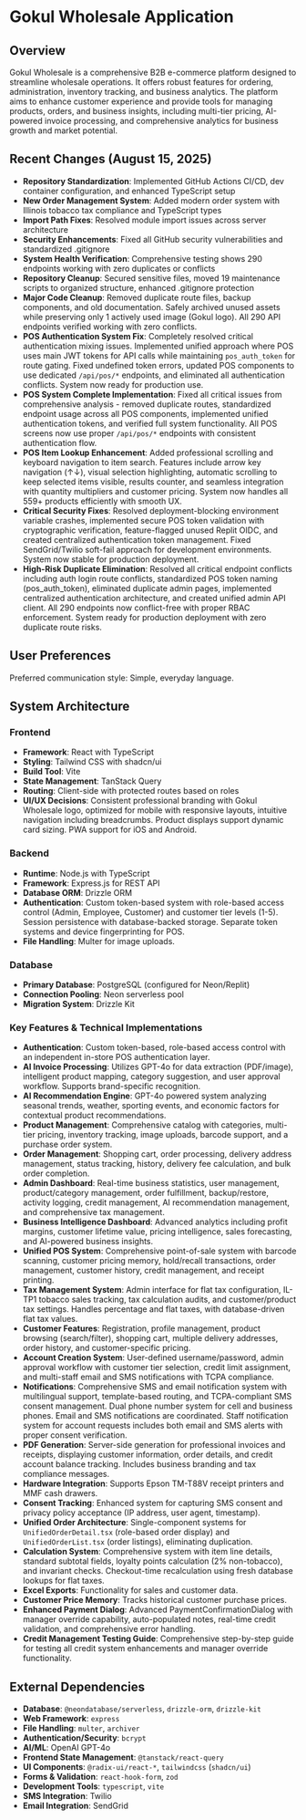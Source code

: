 # Gokul Wholesale Application

## Overview
Gokul Wholesale is a comprehensive B2B e-commerce platform designed to streamline wholesale operations. It offers robust features for ordering, administration, inventory tracking, and business analytics. The platform aims to enhance customer experience and provide tools for managing products, orders, and business insights, including multi-tier pricing, AI-powered invoice processing, and comprehensive analytics for business growth and market potential.

## Recent Changes (August 15, 2025)
- **Repository Standardization**: Implemented GitHub Actions CI/CD, dev container configuration, and enhanced TypeScript setup
- **New Order Management System**: Added modern order system with Illinois tobacco tax compliance and TypeScript types
- **Import Path Fixes**: Resolved module import issues across server architecture  
- **Security Enhancements**: Fixed all GitHub security vulnerabilities and standardized .gitignore
- **System Health Verification**: Comprehensive testing shows 290 endpoints working with zero duplicates or conflicts
- **Repository Cleanup**: Secured sensitive files, moved 19 maintenance scripts to organized structure, enhanced .gitignore protection
- **Major Code Cleanup**: Removed duplicate route files, backup components, and old documentation. Safely archived unused assets while preserving only 1 actively used image (Gokul logo). All 290 API endpoints verified working with zero conflicts.
- **POS Authentication System Fix**: Completely resolved critical authentication mixing issues. Implemented unified approach where POS uses main JWT tokens for API calls while maintaining `pos_auth_token` for route gating. Fixed undefined token errors, updated POS components to use dedicated `/api/pos/*` endpoints, and eliminated all authentication conflicts. System now ready for production use.
- **POS System Complete Implementation**: Fixed all critical issues from comprehensive analysis - removed duplicate routes, standardized endpoint usage across all POS components, implemented unified authentication tokens, and verified full system functionality. All POS screens now use proper `/api/pos/*` endpoints with consistent authentication flow.
- **POS Item Lookup Enhancement**: Added professional scrolling and keyboard navigation to item search. Features include arrow key navigation (↑↓), visual selection highlighting, automatic scrolling to keep selected items visible, results counter, and seamless integration with quantity multipliers and customer pricing. System now handles all 559+ products efficiently with smooth UX.
- **Critical Security Fixes**: Resolved deployment-blocking environment variable crashes, implemented secure POS token validation with cryptographic verification, feature-flagged unused Replit OIDC, and created centralized authentication token management. Fixed SendGrid/Twilio soft-fail approach for development environments. System now stable for production deployment.
- **High-Risk Duplicate Elimination**: Resolved all critical endpoint conflicts including auth login route conflicts, standardized POS token naming (pos_auth_token), eliminated duplicate admin pages, implemented centralized authentication architecture, and created unified admin API client. All 290 endpoints now conflict-free with proper RBAC enforcement. System ready for production deployment with zero duplicate route risks.

## User Preferences
Preferred communication style: Simple, everyday language.

## System Architecture

### Frontend
- **Framework**: React with TypeScript
- **Styling**: Tailwind CSS with shadcn/ui
- **Build Tool**: Vite
- **State Management**: TanStack Query
- **Routing**: Client-side with protected routes based on roles
- **UI/UX Decisions**: Consistent professional branding with Gokul Wholesale logo, optimized for mobile with responsive layouts, intuitive navigation including breadcrumbs. Product displays support dynamic card sizing. PWA support for iOS and Android.

### Backend
- **Runtime**: Node.js with TypeScript
- **Framework**: Express.js for REST API
- **Database ORM**: Drizzle ORM
- **Authentication**: Custom token-based system with role-based access control (Admin, Employee, Customer) and customer tier levels (1-5). Session persistence with database-backed storage. Separate token systems and device fingerprinting for POS.
- **File Handling**: Multer for image uploads.

### Database
- **Primary Database**: PostgreSQL (configured for Neon/Replit)
- **Connection Pooling**: Neon serverless pool
- **Migration System**: Drizzle Kit

### Key Features & Technical Implementations
- **Authentication**: Custom token-based, role-based access control with an independent in-store POS authentication layer.
- **AI Invoice Processing**: Utilizes GPT-4o for data extraction (PDF/image), intelligent product mapping, category suggestion, and user approval workflow. Supports brand-specific recognition.
- **AI Recommendation Engine**: GPT-4o powered system analyzing seasonal trends, weather, sporting events, and economic factors for contextual product recommendations.
- **Product Management**: Comprehensive catalog with categories, multi-tier pricing, inventory tracking, image uploads, barcode support, and a purchase order system.
- **Order Management**: Shopping cart, order processing, delivery address management, status tracking, history, delivery fee calculation, and bulk order completion.
- **Admin Dashboard**: Real-time business statistics, user management, product/category management, order fulfillment, backup/restore, activity logging, credit management, AI recommendation management, and comprehensive tax management.
- **Business Intelligence Dashboard**: Advanced analytics including profit margins, customer lifetime value, pricing intelligence, sales forecasting, and AI-powered business insights.
- **Unified POS System**: Comprehensive point-of-sale system with barcode scanning, customer pricing memory, hold/recall transactions, order management, customer history, credit management, and receipt printing.
- **Tax Management System**: Admin interface for flat tax configuration, IL-TP1 tobacco sales tracking, tax calculation audits, and customer/product tax settings. Handles percentage and flat taxes, with database-driven flat tax values.
- **Customer Features**: Registration, profile management, product browsing (search/filter), shopping cart, multiple delivery addresses, order history, and customer-specific pricing.
- **Account Creation System**: User-defined username/password, admin approval workflow with customer tier selection, credit limit assignment, and multi-staff email and SMS notifications with TCPA compliance.
- **Notifications**: Comprehensive SMS and email notification system with multilingual support, template-based routing, and TCPA-compliant SMS consent management. Dual phone number system for cell and business phones. Email and SMS notifications are coordinated. Staff notification system for account requests includes both email and SMS alerts with proper consent verification.
- **PDF Generation**: Server-side generation for professional invoices and receipts, displaying customer information, order details, and credit account balance tracking. Includes business branding and tax compliance messages.
- **Hardware Integration**: Supports Epson TM-T88V receipt printers and MMF cash drawers.
- **Consent Tracking**: Enhanced system for capturing SMS consent and privacy policy acceptance (IP address, user agent, timestamp).
- **Unified Order Architecture**: Single-component systems for `UnifiedOrderDetail.tsx` (role-based order display) and `UnifiedOrderList.tsx` (order listings), eliminating duplication.
- **Calculation System**: Comprehensive system with item line details, standard subtotal fields, loyalty points calculation (2% non-tobacco), and invariant checks. Checkout-time recalculation using fresh database lookups for flat taxes.
- **Excel Exports**: Functionality for sales and customer data.
- **Customer Price Memory**: Tracks historical customer purchase prices.
- **Enhanced Payment Dialog**: Advanced PaymentConfirmationDialog with manager override capability, auto-populated notes, real-time credit validation, and comprehensive error handling.
- **Credit Management Testing Guide**: Comprehensive step-by-step guide for testing all credit system enhancements and manager override functionality.

## External Dependencies

- **Database**: `@neondatabase/serverless`, `drizzle-orm`, `drizzle-kit`
- **Web Framework**: `express`
- **File Handling**: `multer`, `archiver`
- **Authentication/Security**: `bcrypt`
- **AI/ML**: OpenAI GPT-4o
- **Frontend State Management**: `@tanstack/react-query`
- **UI Components**: `@radix-ui/react-*`, `tailwindcss` (`shadcn/ui`)
- **Forms & Validation**: `react-hook-form`, `zod`
- **Development Tools**: `typescript`, `vite`
- **SMS Integration**: Twilio
- **Email Integration**: SendGrid